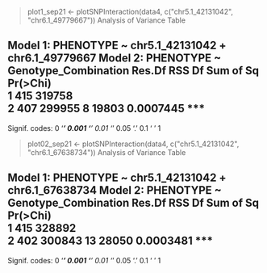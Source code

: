 > plot1_sep21 <- plotSNPInteraction(data4, c("chr5.1_42131042", "chr6.1_49779667"))
Analysis of Variance Table

Model 1: PHENOTYPE ~ chr5.1_42131042 + chr6.1_49779667
Model 2: PHENOTYPE ~ Genotype_Combination
  Res.Df    RSS Df Sum of Sq  Pr(>Chi)    
1    415 319758                           
2    407 299955  8     19803 0.0007445 ***
---
Signif. codes:  0 ‘***’ 0.001 ‘**’ 0.01 ‘*’ 0.05 ‘.’ 0.1 ‘ ’ 1

> plot02_sep21 <- plotSNPInteraction(data4, c("chr5.1_42131042", "chr6.1_67638734"))
Analysis of Variance Table

Model 1: PHENOTYPE ~ chr5.1_42131042 + chr6.1_67638734
Model 2: PHENOTYPE ~ Genotype_Combination
  Res.Df    RSS Df Sum of Sq  Pr(>Chi)    
1    415 328892                           
2    402 300843 13     28050 0.0003481 ***
---
Signif. codes:  0 ‘***’ 0.001 ‘**’ 0.01 ‘*’ 0.05 ‘.’ 0.1 ‘ ’ 1
> 